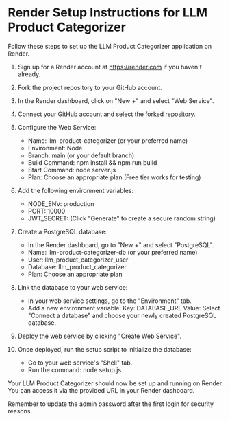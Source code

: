 # Render Setup Instructions for LLM Product Categorizer

Follow these steps to set up the LLM Product Categorizer application on Render.

1. Sign up for a Render account at https://render.com if you haven't already.

2. Fork the project repository to your GitHub account.

3. In the Render dashboard, click on "New +" and select "Web Service".

4. Connect your GitHub account and select the forked repository.

5. Configure the Web Service:
   - Name: llm-product-categorizer (or your preferred name)
   - Environment: Node
   - Branch: main (or your default branch)
   - Build Command: npm install && npm run build
   - Start Command: node server.js
   - Plan: Choose an appropriate plan (Free tier works for testing)

6. Add the following environment variables:
   - NODE_ENV: production
   - PORT: 10000
   - JWT_SECRET: (Click "Generate" to create a secure random string)

7. Create a PostgreSQL database:
   - In the Render dashboard, go to "New +" and select "PostgreSQL".
   - Name: llm-product-categorizer-db (or your preferred name)
   - User: llm_product_categorizer_user
   - Database: llm_product_categorizer
   - Plan: Choose an appropriate plan

8. Link the database to your web service:
   - In your web service settings, go to the "Environment" tab.
   - Add a new environment variable:
     Key: DATABASE_URL
     Value: Select "Connect a database" and choose your newly created PostgreSQL database.

9. Deploy the web service by clicking "Create Web Service".

10. Once deployed, run the setup script to initialize the database:
    - Go to your web service's "Shell" tab.
    - Run the command: node setup.js

Your LLM Product Categorizer should now be set up and running on Render. You can access it via the provided URL in your Render dashboard.

Remember to update the admin password after the first login for security reasons.